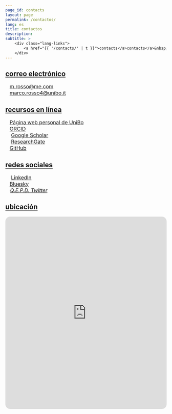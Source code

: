```yaml
---
page_id: contacts
layout: page
permalink: /contactos/
lang: es
title: contactos
description:
subtitle: >
    <div class="lang-links">
        <a href="{{ '/contacts/' | t }}">contacts</a>contacts</a>&nbsp;|&nbsp;<a href="https://marcorosso.com/it/contatti/">contatti</a>
    </div>
---
```


<!-- e-mail -->
<!-- Section title toggle link with Font Awesome icons -->
<div class="projects">
  <a id="toggle-content-1" href="javascript:void(0);" onclick="toggleVisibility('content-1')">
    <h2 class="category"><i class="fa-solid fa-chevron-down fa-2xs"></i> correo electrónico </h2>
  </a>
</div>

<!-- e-mail section show by default -->
<div id="content-1" style="display: block;">
    <div>
        <span style="font-size:12pt;">&thinsp;&#8202;<i class="fa-regular fa-envelope" style="color:var(--global-theme-color); vertical-align: middle; line-height: 1;"></i>&nbsp;&nbsp;<a href="mailto:m.rosso@me.com">m.rosso@me.com</a> </span>
    </div>
    <div>
        <span style="font-size:12pt;">&thinsp;&#8202;<i class="fa-solid fa-envelope" style="color:var(--global-theme-color); vertical-align: middle; line-height: 1;"></i>&nbsp;&nbsp;<a href="mailto:marco.rosso4@unibo.it">marco.rosso4@unibo.it</a> </span>
    </div>
<!--  style="color:var(--global-text-color);" -->
</div>
<!-- end -->

<!-- online resources -->
<!-- Section title toggle link with Font Awesome icons -->
<div class="projects">
  <a id="toggle-content-2" href="javascript:void(0);" onclick="toggleVisibility('content-2')">
    <h2 class="category"><i class="fa-solid fa-chevron-down fa-2xs"></i> recursos en línea </h2>
  </a>
</div>

<!-- online resources section show by default -->
<div id="content-2" style="display: block;">
    <div>
        <span style="font-size:12pt;">&thinsp;&#8202;<i class="fa-solid fa-landmark" style="color:var(--global-theme-color); vertical-align: middle; line-height: 1;"></i>&nbsp;&nbsp;<a href="https://www.unibo.it/sitoweb/marco.rosso4/en">Página web personal de UniBo</a> </span>
    </div>
    <div>
        <span style="font-size:12pt;">&thinsp;&#8202;<i class="ai ai-orcid" style="color:var(--global-theme-color); vertical-align: middle; line-height: 1;"></i>&nbsp;&nbsp;<a href="https://orcid.org/{{ site.orcid_id }}">ORCID</a> </span>
    </div>
    <div>
        <span style="font-size:12pt;">&thinsp;&#8202;<i class="ai ai-google-scholar" style="color:var(--global-theme-color); vertical-align: middle; line-height: 1;"></i>&nbsp;&nbsp;&nbsp;<a href="https://scholar.google.com/citations?user={{ site.scholar_userid }}">Google Scholar</a> </span>
    </div>
    <div>
        <span style="font-size:12pt;">&thinsp;&#8202;<i class="ai ai-researchgate" style="color:var(--global-theme-color); vertical-align: middle; line-height: 1;"></i>&nbsp;&nbsp;&nbsp;<a href="https://www.researchgate.net/profile/{{site.research_gate_profile}}/">ResearchGate</a> </span>
    </div>
    <div>
        <span style="font-size:12pt;">&thinsp;&#8202;<i class="fa-brands fa-github" style="color:var(--global-theme-color); vertical-align: middle; line-height: 1;"></i>&nbsp;&nbsp;<a href="https://github.com/{{ site.github_username }}">GitHub</a> </span>
    </div>
</div>
<!-- end -->

<!-- social networks -->
<!-- Section title toggle link with Font Awesome icons -->
<div class="projects">
  <a id="toggle-content-3" href="javascript:void(0);" onclick="toggleVisibility('content-3')">
    <h2 class="category"><i class="fa-solid fa-chevron-down fa-2xs"></i> redes sociales </h2>
  </a>
</div>

<!-- social networks section show by default -->
<div id="content-3" style="display: block;">
    <div>
        <span style="font-size:12pt;">&thinsp;&#8202;<i class="fa-brands fa-linkedin" style="color:var(--global-theme-color); vertical-align: middle; line-height: 1;"></i>&nbsp;&nbsp;&nbsp;<a href="https://www.linkedin.com/in/{{ site.linkedin_username }}">LinkedIn</a> </span>
    </div>
    <div>
        <span style="font-size:12pt;">&thinsp;&#8202;<i class="fa-brands fa-bluesky" style="color:var(--global-theme-color); vertical-align: middle; line-height: 1;"></i>&nbsp;&nbsp;<a href="https://bsky.app/profile/{{ site.bluesky_url }}">Bluesky</a> </span>
    </div>
    <div>
        <span style="font-size:12pt;">&thinsp;&#8202;<i class="fa-brands fa-x-twitter" style="color:var(--global-theme-color); vertical-align: middle; line-height: 1;"></i>&nbsp;&nbsp;&#8202;<a href="https://x.com/{{ site.x_username }}"><i>Q.E.P.D. Twitter</i></a> </span>
    </div>
</div>
<!-- end -->

<!-- location -->
<!-- Section title toggle link with Font Awesome icons -->
<div class="projects">
  <a id="toggle-content-4" href="javascript:void(0);" onclick="toggleVisibility('content-4')">
    <h2 class="category"><i class="fa-solid fa-chevron-down fa-2xs"></i> ubicación </h2>
  </a>
</div>

<!-- location section show by default -->
<div id="content-4" style="display: block;">
    <div style="display: flex; justify-content: center;">
      <iframe src="https://www.google.com/maps/embed?pb=!1m18!1m12!1m3!1d5691.752434268042!2d11.352124100000001!3d44.4972031!2m3!1f0!2f0!3f0!3m2!1i1024!2i768!4f13.1!3m3!1m2!1s0x477fd4bb0ed9d74f%3A0x851bdc6a12c818e2!2sFaculty%20of%20Economics%20-%20University%20of%20Bologna!5e0!3m2!1ses!2sit!4v1745048654188!5m2!1ses!2sit" width="800" height="600" style="border:0; border-radius: 15px;" allowfullscreen="" loading="lazy" referrerpolicy="no-referrer-when-downgrade"></iframe>
    </div>
</div>
<!-- end -->

<!-- Inline script -->
<script>
  // Toggle the visibility of the sections
  function toggleVisibility(id) {
    var content = document.getElementById(id);
    var toggleButton = document.getElementById('toggle-' + id).querySelector('i');
    
    if (content.style.display === "none") {
      content.style.display = "block";
      toggleButton.className = "fa-solid fa-chevron-down fa-2xs"; // Change to down icon
    } else {
      content.style.display = "none";
      toggleButton.className = "fa-solid fa-chevron-right fa-2xs"; // Change to right icon
    }
  }
</script>

<style>
  div.b {
    margin-top: 5px;
  }
</style>
